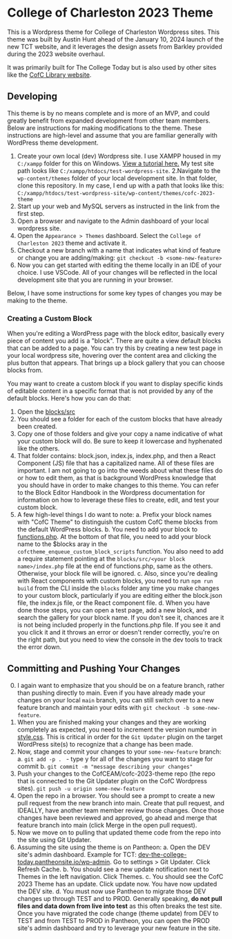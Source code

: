 # College of Charleston 2023 Theme

This is a Wordpress theme for College of Charleston Wordpress sites. This theme was built by Austin Hunt ahead of the January 10, 2024 launch of the new TCT website, and it leverages the design assets from Barkley provided during the 2023 website overhaul.

It was primarily built for The College Today but is also used by other sites like the [CofC Library website](https://library.charleston.edu/).

## Developing

This theme is by no means complete and is more of an MVP, and could greatly benefit from expanded development from other team members. Below are instructions for making modifications to the theme. These instructions are high-level and assume that you are familiar generally with WordPress theme development.

1. Create your own local (dev) Wordpress site. I use XAMPP housed in my `C:/xampp` folder for this on Windows. [View a tutorial here.](https://themeisle.com/blog/install-xampp-and-wordpress-locally/#gref) My test site path looks like `C:/xampp/htdocs/test-wordpress-site`.
   2.Navigate to the `wp-content/themes` folder of your local development site. In that folder, clone this repository. In my case, I end up with a path that looks like this: `C:/xampp/htdocs/test-wordpress-site/wp-content/themes/cofc-2023-theme`
2. Start up your web and MySQL servers as instructed in the link from the first step.
3. Open a browser and navigate to the Admin dashboard of your local wordpress site.
4. Open the `Appearance > Themes` dashboard. Select the `College of Charleston 2023` theme and activate it.
5. Checkout a new branch with a name that indicates what kind of feature or change you are adding/making: `git checkout -b <some-new-feature>`
6. Now you can get started with editing the theme locally in an IDE of your choice. I use VSCode. All of your changes will be reflected in the local development site that you are running in your browser.

Below, I have some instructions for some key types of changes you may be making to the theme.

### Creating a Custom Block

When you're editing a WordPress page with the block editor, basically every piece of content you add is a "block". There are quite a view default blocks that can be added to a page. You can try this by creating a new test page in your local wordpress site, hovering over the content area and clicking the plus button that appears. That brings up a block gallery that you can choose blocks from.

You may want to create a custom block if you want to display specific kinds of editable content in a specific format that is not provided by any of the default blocks. Here's how you can do that:

1. Open the [blocks/src](blocks/src/)
2. You should see a folder for each of the custom blocks that have already been created.
3. Copy one of those folders and give your copy a name indicative of what your custom block will do. Be sure to keep it lowercase and hyphenated like the others.
4. That folder contains: block.json, index.js, index.php, and then a React Component (JS) file that has a capitalized name. All of these files are important. I am not going to go into the weeds about what these files do or how to edit them, as that is background WordPress knowledge that you should have in order to make changes to this theme. You can refer to the Block Editor Handbook in the Wordpress documentation for information on how to leverage these files to create, edit, and test your custom block.
5. A few high-level things I do want to note:
   a. Prefix your block names with "CofC Theme" to distinguish the custom CofC theme blocks from the default WordPress blocks.
   b. You need to add your block to [functions.php](functions.php). At the bottom of that file, you need to add your block name to the $blocks aray in the `cofctheme_enqueue_custom_block_scripts` function. You also need to add a require statement pointing at the `blocks/src/<your block name>/index.php` file at the end of functions.php, same as the others. Otherwise, your block file will be ignored.
   c. Also, since you're dealing with React components with custom blocks, you need to run `npm run build` from the CLI inside the `blocks` folder any time you make changes to your custom block, particularly if you are editing either the block.json file, the index.js file, or the React component file.
   d. When you have done those steps, you can open a test page, add a new block, and search the gallery for your block name. If you don't see it, chances are it is not being included properly in the functions.php file. If you see it and you click it and it throws an error or doesn't render correctly, you're on the right path, but you need to view the console in the dev tools to track the error down.

## Committing and Pushing Your Changes

0. I again want to emphasize that you should be on a feature branch, rather than pushing directly to main. Even if you have already made your changes on your local `main` branch, you can still switch over to a new feature branch and maintain your edits with `git checkout -b some-new-feature`.
1. When you are finished making your changes and they are working completely as expected, you need to increment the version number in [style.css](style.css). This is critical in order for the `Git Updater` plugin on the target WordPress site(s) to recognize that a change has been made.
2. Now, stage and commit your changes to your `some-new-feature` branch:
   a. `git add -p . ` - type y for all of the changes you want to stage for commit
   b. `git commit -m "message describing your changes" `
3. Push your changes to the CofCEAM/cofc-2023-theme repo (the repo that is connected to the Git Updater plugin on the CofC Wordpress sites). `git push -u origin some-new-feature`
4. Open the repo in a browser. You should see a prompt to create a new pull request from the new branch into main. Create that pull request, and IDEALLY, have another team member review those changes. Once those changes have been reviewed and approved, go ahead and merge that feature branch into main (click Merge in the open pull request).
5. Now we move on to pulling that updated theme code from the repo into the site using Git Updater.
6. Assuming the site using the theme is on Pantheon:
   a. Open the DEV site's admin dashboard. Example for TCT: [dev-the-college-today.pantheonsite.io/wp-admin](https://dev-the-college-today.pantheonsite.io/wp-admin). Go to settings > Git Updater. Click Refresh Cache.
   b. You should see a new update notification next to Themes in the left navigation. Click Themes.
   c. You should see the CofC 2023 Theme has an update. Click update now. You have now updated the DEV site.
   d. You must now use Pantheon to migrate those DEV changes up through TEST and to PROD. Generally speaking, **do not pull files and data down from live into test** as this often breaks the test site. Once you have migrated the code change (theme update) from DEV to TEST and from TEST to PROD in Pantheon, you can open the PROD site's admin dashboard and try to leverage your new feature in the site.
